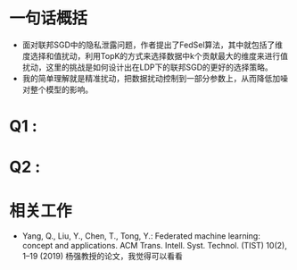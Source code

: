 # 一句话概括
- 面对联邦SGD中的隐私泄露问题，作者提出了FedSel算法，其中就包括了维度选择和值扰动，利用TopK的方式来选择数据中k个贡献最大的维度来进行值扰动，这里的挑战是如何设计出在LDP下的联邦SGD的更好的选择策略。
- 我的简单理解就是精准扰动，把数据扰动控制到一部分参数上，从而降低加噪对整个模型的影响。

# Q1 : 

# Q2 : 

# 相关工作
- Yang, Q., Liu, Y., Chen, T., Tong, Y.: Federated machine learning: concept and applications. ACM Trans. Intell. Syst. Technol. (TIST) 10(2), 1–19 (2019) 杨强教授的论文，我觉得可以看看
